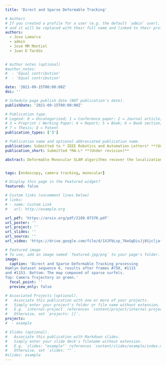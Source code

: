 ```yaml
---
title: 'Direct and Sparse Deformable Tracking'

# Authors
# If you created a profile for a user (e.g. the default `admin` user), write the username (folder name) here
# and it will be replaced with their full name and linked to their profile.
authors:
  - Jose Lamarca
  - admin
  - José MM Montiel
  - Juan D Tardós
  

# Author notes (optional)
#author_notes:
#  - 'Equal contribution'
#  - 'Equal contribution'

date: '2021-09-15T00:00:00Z'
doi: ''

# Schedule page publish date (NOT publication's date).
publishDate: '2021-09-15T00:00:00Z'

# Publication type.
# Legend: 0 = Uncategorized; 1 = Conference paper; 2 = Journal article;
# 3 = Preprint / Working Paper; 4 = Report; 5 = Book; 6 = Book section;
# 7 = Thesis; 8 = Patent
publication_types: ['3']

# Publication name and optional abbreviated publication name.
publication: Submitted to * IEEE Robotics and Automation Letters* **(Under revision)**
publication_short: Submitted *RA-L* **(Under revision)**

abstract: Deformable Monocular SLAM algorithms recover the localization of a camera in an unknown deformable environment. Current approaches use a template-based deformable tracking to recover the camera pose and the deformation of the map. These template-based methods use an underlying global deformation model. In this paper, we introduce a novel deformable camera tracking method with a local deformation model for each point. Each map point is defined as a single textured surfel that moves independently of the other map points. Thanks to a direct photometric error cost function, we can track the position and orientation of the surfel without an explicit global deformation model. In our experiments, we validate the proposed system and observe that our local deformation model estimates more accurately and robustly the targeted deformations of the map in both laboratory-controlled experiments and in-body scenarios undergoing non-isometric deformations, with changing topology or discontinuities. 


tags: [endoscopy, camera tracking, monocular]

# Display this page in the Featured widget?
featured: false

# Custom links (uncomment lines below)
# links:
# - name: Custom Link
#   url: http://example.org

url_pdf: 'https://arxiv.org/pdf/2109.07370.pdf'
url_poster: ''
url_project: ''
url_slides: ''
url_source: ''
url_video: 'https://drive.google.com/file/d/1XJFbLsp_76eGqDisJj8Sjcljaf3F1c94/view'

# Featured image
# To use, add an image named `featured.jpg/png` to your page's folder.
image:
  caption: 'Direct and Sparse Deformable Tracking processing
Hamlyn Dataset sequence 6, results after frames #750, #1115
and #1153. Bottom: The map composed of sparse surfels.
Top: Camera Trajectory in green.'
  focal_point: ''
  preview_only: false

# Associated Projects (optional).
#   Associate this publication with one or more of your projects.
#   Simply enter your project's folder or file name without extension.
#   E.g. `internal-project` references `content/project/internal-project/index.md`.
#   Otherwise, set `projects: []`.
projects:
#  - example

# Slides (optional).
#   Associate this publication with Markdown slides.
#   Simply enter your slide deck's filename without extension.
#   E.g. `slides: "example"` references `content/slides/example/index.md`.
#   Otherwise, set `slides: ""`.
#slides: example
---
```


